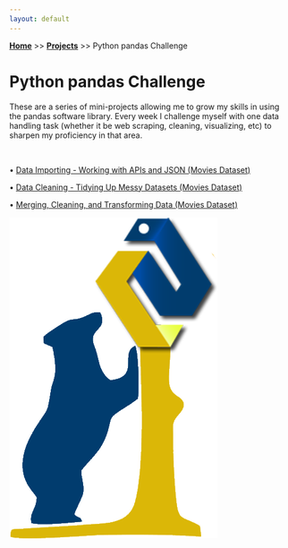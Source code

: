 ```yaml
---
layout: default
---
```

**[Home](https://xyjiang970.github.io/portfolio_site/)** >> **[Projects](https://xyjiang970.github.io/portfolio_site/projects/)** >> Python pandas Challenge

# Python pandas Challenge

These are a series of mini-projects allowing me to grow my skills in using the pandas software library. Every week I challenge myself with one data handling task (whether it be web scraping, cleaning, visualizing, etc) to sharpen my proficiency in that area.

<br>

• [Data Importing - Working with APIs and JSON (Movies Dataset)](#)

• [Data Cleaning - Tidying Up Messy Datasets (Movies Dataset)](#)

• [Merging, Cleaning, and Transforming Data (Movies Dataset)](#)

![pandas_img](../../projects/pandas_project_challenge/pandas_img.png)
